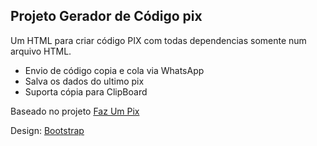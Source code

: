 ## Projeto Gerador de Código pix
Um HTML para criar código PIX com todas dependencias somente num arquivo HTML.

- Envio de código copia e cola via WhatsApp
- Salva os dados do ultimo pix
- Suporta cópia para ClipBoard

Baseado no projeto [Faz Um Pix](https://github.com/EnssureIT/faz-um-pix)

Design: [Bootstrap](https://github.com/twbs/bootstrap)